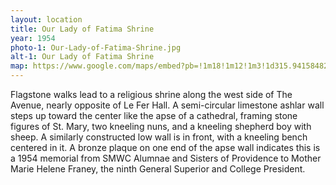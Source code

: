 ```yaml
---
layout: location
title: Our Lady of Fatima Shrine
year: 1954
photo-1: Our-Lady-of-Fatima-Shrine.jpg
alt-1: Our Lady of Fatima Shrine
map: https://www.google.com/maps/embed?pb=!1m18!1m12!1m3!1d315.9415848273784!2d-87.46403999566441!3d39.504416954066976!2m3!1f0!2f39.363425448388504!3f0!3m2!1i1024!2i768!4f35!3m3!1m2!1s0x0%3A0xd980ba15df70b146!2sOur%20Lady%20of%20Fatima%20Shrine!5e1!3m2!1sen!2sus!4v1569247508146!5m2!1sen!2sus
---
```

Flagstone walks lead to a religious shrine along the west side of The Avenue, nearly opposite of Le Fer Hall. A semi-circular limestone ashlar wall steps up toward the center like the apse of a cathedral, framing stone figures of St. Mary, two kneeling nuns, and a kneeling shepherd boy with sheep. A similarly constructed low wall is in front, with a kneeling bench centered in it. A bronze plaque on one end of the apse wall indicates this is a 1954 memorial from SMWC Alumnae and Sisters of Providence to Mother Marie Helene Franey, the ninth General Superior and College President. 

